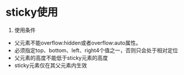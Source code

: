 <h1>sticky使用</h1>

1. 使用条件

- 父元素不能overflow:hidden或者overflow:auto属性。
- 必须指定top、bottom、left、right4个值之一，否则只会处于相对定位
- 父元素的高度不能低于sticky元素的高度
- sticky元素仅在其父元素内生效